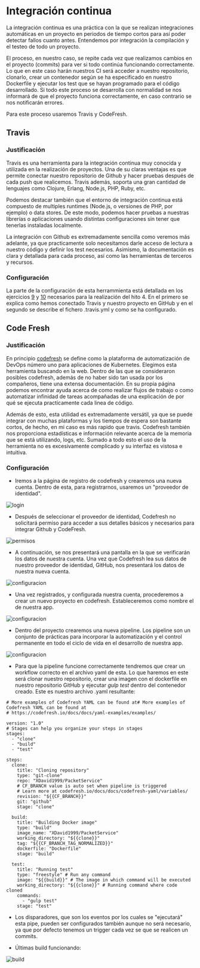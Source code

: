 # Integración continua

La integración continua es una práctica con la que se realizan integraciones automáticas en un proyecto en periodos de tiempo cortos para así poder detectar fallos cuanto antes. Entendemos por integración la compilación y el testeo de todo un proyecto.

El proceso, en nuestro caso, se repite cada vez que realizamos cambios en el proyecto (commits) para ver si todo continúa funcionando correctamente. Lo que en este caso harán nuestros CI será acceder a nuestro repositorio, clonarlo, crear un contenedor según se ha especificado en nuestro Dockerfile y ejecutar los test que se hayan programado para el código desarrollado. Si todo este proceso se desarrolla con normalidad se nos informará de que el proyecto funciona correctamente, en caso contrario se nos notificarán errores.

Para este proceso usaremos Travis y CodeFresh.

## Travis

### Justificación

Travis es una herramienta para la integración continua muy conocida y utilizada en la realización de proyectos. Una de su claras ventajas es que permite conectar nuestro repositorio de Github y hacer pruebas después de cada push que realicemos. Travis además, soporta una gran cantidad de lenguajes como Clojure, Erlang, Node.js, PHP, Ruby, etc. 

Podemos destacar también que el entorno de integración continua está compuesto de multiples runtimes (Node.js, o versiones de PHP, por ejemplo) o data stores. De este modo, podemos hacer pruebas a nuestras librerías o aplicaciones usando distintas configuraciones sin tener que tenerlas instaladas localmente.

La integración con Github es extremadamente sencilla como veremos más adelante, ya que practicamente solo necesitamos darle acceso de lectura a nuestro código y definir los test necesarios. Asimismo, la documentación es clara y detallada para cada proceso, así como las herramientas de terceros y recursos.

### Configuración

La parte de la configuración de esta herrammienta está detallada en los ejercicios [9](https://github.com/XDavid1999/Exercises/blob/master/Ejercicios/ejercicio9/ejercicio9.md) y [10](https://github.com/XDavid1999/Exercises/blob/master/Ejercicios/ejercicio10/ejercicio10.md) necesarios para la realización del hito 4. En el primero se explica como hemos conectado Travis y nuestro proyecto en GitHub y en el segundo se describe el fichero .travis.yml y como se ha configurado.

## Code Fresh

### Justificación

En principio [codefresh](https://codefresh.io) se define como la plataforma de automatización de DevOps número uno para aplicaciones de Kubernetes. Elegimos esta herramienta buscando en la web. Dentro de las que se consideraron posibles codefresh, además de no haber sido tan usada por los compañeros, tiene una extensa documentación. En su propia página podemos encontrar ayuda acerca de como realizar flujos de trabajo o como automatizar infinidad de tareas acompañadas de una explicación de por qué se ejecuta practicamente cada linea de código. 

Además de esto, esta utilidad es extremadamente versátil, ya que se puede integrar con muchas plataformas y los tiempos de espera son bastante cortos, de hecho, en mi caso es más rapido que travis. Codefresh también nos proporciona estadísticas e información relevante acerca de la memoria que se está utilizando, logs, etc. Sumado a todo esto el uso de la herramienta no es excesivamente complicado y su interfaz es vistosa e intuitiva.

### Configuración

- Iremos a la página de registro de codefresh y crearemos una nueva cuenta. Dentro de esta, para registrarnos, usaremos un "proveedor de identidad".

![login](images/im1.png)

- Después de seleccionar el proveedor de identidad, Codefresh no solicitará permiso para acceder a sus detalles básicos y necesarios para integrar Github y CodeFresh.

![permisos](images/im2.png)

- A continuación, se nos presentará una pantalla en la que se verificarán los datos de nuestra cuenta. Una vez que Codefresh lea sus datos de nuestro proveedor de identidad, GitHub, nos presentará los datos de nuestra nueva cuenta.

![configuracion](images/im3.png)

- Una vez registrados, y configurada nuestra cuenta, procederemos a crear un nuevo proyecto en codefresh. Estableceremos como nombre el de nuestra app.

![configuracion](images/im4.png)

- Dentro del proyecto crearemos una nueva pipeline. Los pipeline son un conjunto de prácticas para incorporar la automatización y el control permanente en todo el ciclo de vida en el desarrollo de nuestra app.

![configuracion](images/im5.png)

- Para que la pipeline funcione correctamente tendremos que crear un workflow correcto en el archivo yaml de esta. Lo que haremos en este será clonar nuestro repositorio, crear una imagen con el dockerfile en nuestro repositorio GitHub y ejecutar *gulp test* dentro del contenedor creado. Este es nuestro archivo .yaml resultante: 

~~~
# More examples of Codefresh YAML can be found at# More examples of Codefresh YAML can be found at
# https://codefresh.io/docs/docs/yaml-examples/examples/

version: "1.0"
# Stages can help you organize your steps in stages
stages:
  - "clone"
  - "build"
  - "test"

steps:
  clone:
    title: "Cloning repository"
    type: "git-clone"
    repo: "XDavid1999/PacketService"
    # CF_BRANCH value is auto set when pipeline is triggered
    # Learn more at codefresh.io/docs/docs/codefresh-yaml/variables/
    revision: "${{CF_BRANCH}}"
    git: "github"
    stage: "clone"

  build:
    title: "Building Docker image"
    type: "build"
    image_name: "XDavid1999/PacketService"
    working_directory: "${{clone}}"
    tag: "${{CF_BRANCH_TAG_NORMALIZED}}"
    dockerfile: "Dockerfile"
    stage: "build"

  test:
    title: "Running test"
    type: "freestyle" # Run any command
    image: "${{build}}" # The image in which command will be executed
    working_directory: "${{clone}}" # Running command where code cloned
    commands:
      - "gulp test"
    stage: "test"
~~~

-  Los disparadores, que son los eventos por los cuales se "ejecutará" esta pipe, pueden ser configurados también aunque no será necesario, ya que por defecto tenemos un trigger cada vez se que se realicen un commits.

- Últimas build funcionando:

![build](images/im6.png)
